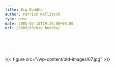 ```yaml
---
title: Big Buddha
author: Patrick Kollitsch
type: post
date: 2005-03-15T19:29:00+00:00
url: /2005/03/big-buddha/




---
```

{{< figure src="/wp-content/old-images/67.jpg" >}}